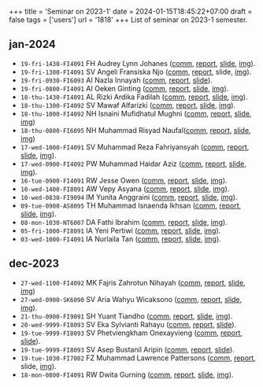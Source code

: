 +++
title = 'Seminar on 2023-1'
date = 2024-01-15T18:45:22+07:00
draft = false
tags = ['users']
url = '1818'
+++
List of seminar on 2023-1 semester.
<!--more-->


## jan-2024
+ `19-fri-1430-FI4091` FH Audrey Lynn Johanes ([comm](https://osf.io/e7fdr), [report](https://osf.io/rkp4e), [slide](https://osf.io/ws648), [img](https://www.instagram.com/p/C2Rf5kHPDmt/)).
+ `19-fri-1300-FI4091` SV Angeli Fransiska Njo ([comm](https://osf.io/mjf3b), [report](https://osf.io/r2gvp), slide, [img](https://www.instagram.com/p/C2RYfOMvY_J/)).
+ `19-fri-0930-FI6093` AI Nazla Innayah ([comm](https://osf.io/bv6fj), [report](https://osf.io/5xha3), [slide](https://osf.io/e4yns)).
+ `19-fri-0800-FI4091` AI Oeken Ginting ([comm](https://osf.io/j9x6n), [report](https://osf.io/9tdx6), [slide](https://osf.io/avrf4), [img](https://www.instagram.com/p/C2Q4qE7PBI1/)).
+ `18-thu-1430-FI4091` AL Rizki Ardika Fadilah ([comm](https://osf.io/hrxp3), [report](https://osf.io/nyjqb), [slide](https://osf.io/bzmyp), [img](https://www.instagram.com/p/C2PHDFqP4ND/)).
+ `18-thu-1300-FI4092` SV Mawaf Alfarizki ([comm](https://osf.io/n9afv), [report](https://osf.io/wbcsh), [slide](https://osf.io/2e54b), [img](https://www.instagram.com/p/C2OyslFvRN7/)).
+ `18-thu-1000-FI4092` NH Isnaini Mufidhatul Mughni ([comm](https://osf.io/hup3j), [report](https://osf.io/cq69d), [slide](https://osf.io/34kmh), [img](https://www.instagram.com/p/C2OYG4WP1Yw/))
+ `18-thu-0800-FI6095` NH Muhammad Risyad Naufal([comm](https://osf.io/abftk), [report](https://osf.io/3e4rh), [slide](https://osf.io/uqcna), [img](https://www.instagram.com/p/C2OPGjYvXXr/))
+ `17-wed-1000-FI4091` SV Muhammad Reza Fahriyansyah ([comm](https://osf.io/dhkzj), [report](https://osf.io/namc4), [slide](https://osf.io/rkvxt), [img](https://www.instagram.com/p/C2L6InzP1b6/)).
+ `17-wed-0900-FI4092` PW Muhammad Haidar Aziz ([comm](https://osf.io/g9ske), [report](https://osf.io/phk5n), [slide](https://osf.io/twsh5), [img](https://www.instagram.com/p/C2Lx_FnvQNB/)).
+ `16-tue-0900-FI4091` RW Jesse Owen ([comm](https://osf.io/ma8e6), [report](https://osf.io/vnarw), [slide](https://osf.io/gvxk2), [img](https://www.instagram.com/p/C2JNHvevYcz/)).
+ `10-wed-1400-FI8091` AW Vepy Asyana ([comm](https://osf.io/5g3m6), [report](https://osf.io/txv4s), [slide](https://osf.io/x2a3g), [img](https://osf.io/6z59t)).
+ `10-wed-0830-FI9094` IM Yunita Anggraini ([comm](https://osf.io/mv5b7), [report](https://osf.io/rx8qh), [slide](https://osf.io/qn64a), [img](https://www.instagram.com/p/C15xbPgSwgR/)).
+ `09-tue-0900-AS8095` TH Muhammad Isnaenda Ikhsan ([comm](https://osf.io/vgwmb), [report](https://osf.io/u6cbf), [slide](https://osf.io/tcbmk), [img](https://www.instagram.com/p/C13K7StPnxo/)).
+ `08-mon-1030-NT6007` DA Fathi Ibrahim ([comm](https://osf.io/3ghns), [report](https://osf.io/5jndu), [slide](https://osf.io/b2xwp), [img](https://www.instagram.com/p/C10wxl8P2F4/)).
+ `05-fri-1000-FI8091` IA Yeni Pertiwi ([comm](https://osf.io/at9dv), [report](https://osf.io/fsuty), [slide](https://osf.io/25vta), [img](https://www.instagram.com/p/C1s_IWMPmdY/)).
+ `03-wed-1000-FI4091` IA Nurlaila Tan ([comm](https://osf.io/d3ke6), [report](https://osf.io/z5ndj), [slide](https://osf.io/f3zvu), [img](https://www.instagram.com/6unpnp/p/C1n1TopPxyn/)).


## dec-2023
+ `27-wed-1100-FI4092` MK  Fajris Zahrotun Nihayah ([comm](https://osf.io/mz9d5), [report](https://osf.io/7mub4), [slide](https://osf.io/q23ny), [img](https://www.instagram.com/p/C1V7HrPP1N7/))
+ `27-wed-0900-SK6090` SV Aria Wahyu Wicaksono ([comm](https://osf.io/fcxrh), [report](https://osf.io/mwr9h), [slide](https://osf.io/y4z7d), [img](https://www.instagram.com/p/C1VubxIveo3/)).
+ `21-thu-0900-FI9091` SH Yuant Tiandho ([comm](https://osf.io/4rh7j), [report](https://osf.io/xkrns), [slide](https://osf.io/9hqpb), [img](https://www.instagram.com/p/C1GQ6ETv0Be/)).
+ `20-wed-9999-FI8093` SV Eka Sylvianti Rahayu ([comm](https://osf.io/u8d9v), [report](https://osf.io/jmq25), [slide](https://osf.io/rxsf3)).
+ `19-tue-9999-FI8093` SV Phetviengkham Onexayvieng ([comm](https://osf.io/pvysc), [report](https://osf.io/73s9j), [slide](https://osf.io/f825x)).
+ `19-tue-9999-FI8093` SV Asep Bustanil Aripin ([comm](https://osf.io/r2mgw), [report](https://osf.io/zfhbe), [slide](https://osf.io/t59gm)).
+ `19-tue-1030-FI7002` FZ Muhammad Lawrence Pattersons ([comm](https://osf.io/465xu), [report](https://osf.io/3yujf), slide, [img](https://www.instagram.com/p/C1BaKEKyCJ0/)).
+ `18-mon-0800-FI4091` RW Dwita Gurning ([comm](https://osf.io/g893m), [report](https://osf.io/2y76b), [slide](https://osf.io/2vf8u), [img](https://www.instagram.com/p/C0-qqowPBoo/)).
